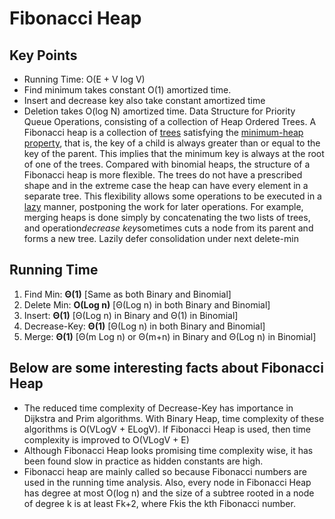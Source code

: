# Fibonacci Heap

## Key Points

- Running Time: O(E + V log V)
- Find minimum takes constant O(1) amortized time.
- Insert and decrease key also take constant amortized time
- Deletion takes O(log N) amortized time.
Data Structure for Priority Queue Operations, consisting of a collection of Heap Ordered Trees.
A Fibonacci heap is a collection of [trees](https://en.wikipedia.org/wiki/Tree_data_structure) satisfying the [minimum-heap property](https://en.wikipedia.org/wiki/Minimum-heap_property), that is, the key of a child is always greater than or equal to the key of the parent. This implies that the minimum key is always at the root of one of the trees. Compared with binomial heaps, the structure of a Fibonacci heap is more flexible. The trees do not have a prescribed shape and in the extreme case the heap can have every element in a separate tree. This flexibility allows some operations to be executed in a [lazy](https://en.wikipedia.org/wiki/Lazy_evaluation) manner, postponing the work for later operations. For example, merging heaps is done simply by concatenating the two lists of trees, and operation*decrease key*sometimes cuts a node from its parent and forms a new tree.
Lazily defer consolidation under next delete-min

## Running Time

1) Find Min: **Θ(1)** [Same as both Binary and Binomial]
2) Delete Min: **O(Log n)** [Θ(Log n) in both Binary and Binomial]
3) Insert: **Θ(1)** [Θ(Log n) in Binary and Θ(1) in Binomial]
4) Decrease-Key: **Θ(1)** [Θ(Log n) in both Binary and Binomial]
5) Merge: **Θ(1)** [Θ(m Log n) or Θ(m+n) in Binary and
Θ(Log n) in Binomial]

## Below are some interesting facts about Fibonacci Heap

- The reduced time complexity of Decrease-Key has importance in Dijkstra and Prim algorithms. With Binary Heap, time complexity of these algorithms is O(VLogV + ELogV). If Fibonacci Heap is used, then time complexity is improved to O(VLogV + E)
- Although Fibonacci Heap looks promising time complexity wise, it has been found slow in practice as hidden constants are high.
- Fibonacci heap are mainly called so because Fibonacci numbers are used in the running time analysis. Also, every node in Fibonacci Heap has degree at most O(log n) and the size of a subtree rooted in a node of degree k is at least Fk+2, where Fkis the kth Fibonacci number.
